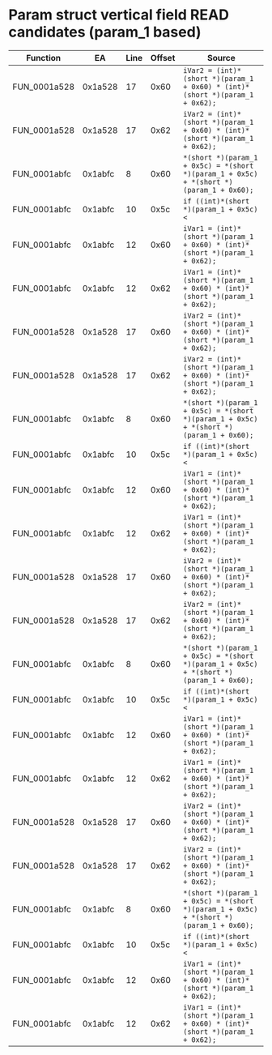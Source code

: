 # Param struct vertical field READ candidates (param_1 based)

| Function | EA | Line | Offset | Source |
|----------|----|------|--------|--------|
| FUN_0001a528 | 0x1a528 | 17 | 0x60 | `iVar2 = (int)*(short *)(param_1 + 0x60) * (int)*(short *)(param_1 + 0x62);` |
| FUN_0001a528 | 0x1a528 | 17 | 0x62 | `iVar2 = (int)*(short *)(param_1 + 0x60) * (int)*(short *)(param_1 + 0x62);` |
| FUN_0001abfc | 0x1abfc | 8 | 0x60 | `*(short *)(param_1 + 0x5c) = *(short *)(param_1 + 0x5c) + *(short *)(param_1 + 0x60);` |
| FUN_0001abfc | 0x1abfc | 10 | 0x5c | `if ((int)*(short *)(param_1 + 0x5c) <` |
| FUN_0001abfc | 0x1abfc | 12 | 0x60 | `iVar1 = (int)*(short *)(param_1 + 0x60) * (int)*(short *)(param_1 + 0x62);` |
| FUN_0001abfc | 0x1abfc | 12 | 0x62 | `iVar1 = (int)*(short *)(param_1 + 0x60) * (int)*(short *)(param_1 + 0x62);` |
| FUN_0001a528 | 0x1a528 | 17 | 0x60 | `iVar2 = (int)*(short *)(param_1 + 0x60) * (int)*(short *)(param_1 + 0x62);` |
| FUN_0001a528 | 0x1a528 | 17 | 0x62 | `iVar2 = (int)*(short *)(param_1 + 0x60) * (int)*(short *)(param_1 + 0x62);` |
| FUN_0001abfc | 0x1abfc | 8 | 0x60 | `*(short *)(param_1 + 0x5c) = *(short *)(param_1 + 0x5c) + *(short *)(param_1 + 0x60);` |
| FUN_0001abfc | 0x1abfc | 10 | 0x5c | `if ((int)*(short *)(param_1 + 0x5c) <` |
| FUN_0001abfc | 0x1abfc | 12 | 0x60 | `iVar1 = (int)*(short *)(param_1 + 0x60) * (int)*(short *)(param_1 + 0x62);` |
| FUN_0001abfc | 0x1abfc | 12 | 0x62 | `iVar1 = (int)*(short *)(param_1 + 0x60) * (int)*(short *)(param_1 + 0x62);` |
| FUN_0001a528 | 0x1a528 | 17 | 0x60 | `iVar2 = (int)*(short *)(param_1 + 0x60) * (int)*(short *)(param_1 + 0x62);` |
| FUN_0001a528 | 0x1a528 | 17 | 0x62 | `iVar2 = (int)*(short *)(param_1 + 0x60) * (int)*(short *)(param_1 + 0x62);` |
| FUN_0001abfc | 0x1abfc | 8 | 0x60 | `*(short *)(param_1 + 0x5c) = *(short *)(param_1 + 0x5c) + *(short *)(param_1 + 0x60);` |
| FUN_0001abfc | 0x1abfc | 10 | 0x5c | `if ((int)*(short *)(param_1 + 0x5c) <` |
| FUN_0001abfc | 0x1abfc | 12 | 0x60 | `iVar1 = (int)*(short *)(param_1 + 0x60) * (int)*(short *)(param_1 + 0x62);` |
| FUN_0001abfc | 0x1abfc | 12 | 0x62 | `iVar1 = (int)*(short *)(param_1 + 0x60) * (int)*(short *)(param_1 + 0x62);` |
| FUN_0001a528 | 0x1a528 | 17 | 0x60 | `iVar2 = (int)*(short *)(param_1 + 0x60) * (int)*(short *)(param_1 + 0x62);` |
| FUN_0001a528 | 0x1a528 | 17 | 0x62 | `iVar2 = (int)*(short *)(param_1 + 0x60) * (int)*(short *)(param_1 + 0x62);` |
| FUN_0001abfc | 0x1abfc | 8 | 0x60 | `*(short *)(param_1 + 0x5c) = *(short *)(param_1 + 0x5c) + *(short *)(param_1 + 0x60);` |
| FUN_0001abfc | 0x1abfc | 10 | 0x5c | `if ((int)*(short *)(param_1 + 0x5c) <` |
| FUN_0001abfc | 0x1abfc | 12 | 0x60 | `iVar1 = (int)*(short *)(param_1 + 0x60) * (int)*(short *)(param_1 + 0x62);` |
| FUN_0001abfc | 0x1abfc | 12 | 0x62 | `iVar1 = (int)*(short *)(param_1 + 0x60) * (int)*(short *)(param_1 + 0x62);` |
